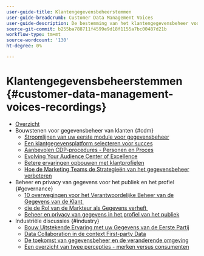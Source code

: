 ```yaml
---
user-guide-title: Klantengegevensbeheerstemmen
user-guide-breadcrumb: Customer Data Management Voices
user-guide-description: De bestemming van het klantengegevensbeheer voor de technische en marketing praktijkleider en specialist
source-git-commit: b255ba788711f4599e9d18f1155a7bc00487d21b
workflow-type: tm+mt
source-wordcount: '130'
ht-degree: 0%

---
```



# Klantengegevensbeheerstemmen {#customer-data-management-voices-recordings}

+ [Overzicht](overview.md)
+ Bouwstenen voor gegevensbeheer van klanten {#cdm}
   + [Stroomlijnen van uw eerste module voor gegevensbeheer](cdm/first-mile.md)
   + [Een klantgegevensplatform selecteren voor succes](cdm/cdp-success.md)
   + [Aanbevolen CDP-procedures - Personen en Proces](cdm/people-and-process.md)
   + [Evolving Your Audience Center of Excellence](cdm/evolving-your-audience-center-of-excellence.md)
   + [Betere ervaringen opbouwen met klantprofielen](cdm/building-better-experiences-with-customer-profiles.md)
   + [Hoe de Marketing Teams de Strategieën van het gegevensbeheer verbeteren](cdm/how-marketing-teams-are-improving-data-management-strategies.md)
+ Beheer en privacy van gegevens voor het publiek en het profiel {#governance}
   + [&#x200B; 10 overwegingen voor het Verantwoordelijke Beheer van de Gegevens van de Klant &#x200B;](https://experienceleague.adobe.com/docs/platform-learn/tutorials/privacy/ten-considerations-for-responsible-customer-data-management.html?lang=nl-NL)
   + [&#x200B; die de Rol van de Markteur als Gegevens verheft &#x200B;](https://experienceleague.adobe.com/docs/platform-learn/tutorials/privacy/elevating-the-marketers-role-as-a-data-steward.html?lang=nl-NL)
   + [Beheer en privacy van gegevens in het profiel van het publiek](governance/healthcare-shield.md)
+ Industriële discussies {#industry}
   + [Bouw Uitstekende Ervaring met uw Gegevens van de Eerste Partij](industry/build-superb-experiences-with-your-first-party-data.md)
   + [Data Collaboration in de context First-party Data](industry/data-collaboration-in-the-first-party-data-context.md)
   + [De toekomst van gegevensbeheer en de veranderende omgeving](industry/the-future-of-data-management-and-the-changing-environment.md)
   + [Een overzicht van twee percepties - merken versus consumenten](industry/brands-vs-consumers.md)
